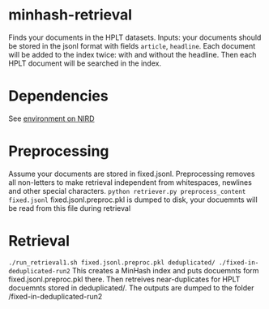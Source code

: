 # minhash-retrieval
Finds your documents in the HPLT datasets. 
Inputs: your documents should be stored in the jsonl format with fields ```article```, ```headline```.
Each document will be added to the index twice: with and without the headline. Then each HPLT document will be searched in the index.

# Dependencies
See [environment on NIRD](requirements_nird.lock)

# Preprocessing
Assume your documents are stored in fixed.jsonl. Preprocessing removes all non-letters to make retrieval independent from whitespaces, newlines and other special characters.
```python retriever.py preprocess_content fixed.jsonl```
fixed.jsonl.preproc.pkl is dumped to disk, your docuemnts will be read from this file during retrieval

# Retrieval
```./run_retrieval1.sh fixed.jsonl.preproc.pkl deduplicated/ ./fixed-in-deduplicated-run2```
This creates a MinHash index and puts docuemnts form fixed.jsonl.preproc.pkl there. Then retreives near-duplicates for HPLT docuemnts stored in deduplicated/. The outputs are dumped to the folder /fixed-in-deduplicated-run2
